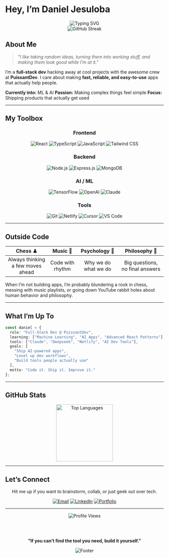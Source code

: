 # Hey, I’m Daniel Jesuloba

<div align="center">
  <img src="https://readme-typing-svg.herokuapp.com?font=Fira+Code&size=24&duration=3000&pause=1000&color=00D9FF&center=true&vCenter=true&width=600&lines=Full-Stack+Developer;React+%7C+Node.js+%7C+TypeScript;Building+at+PuissantDev;ML+%26+AI+Enthusiast;Turning+Ideas+into+Reality" alt="Typing SVG" />
</div>

<div align="center">  
  <img src="https://github-readme-streak-stats.herokuapp.com/?user=dandokku&theme=radical&hide_border=true&stroke=0000&background=0A0E27&ring=00D9FF&fire=FF6B9D&currStreakLabel=00D9FF" alt="GitHub Streak" />  
</div>

## About Me

> *"I like taking random ideas, turning them into working stuff, and making them look good while I’m at it."*

I’m a **full-stack dev** hacking away at cool projects with the awesome crew at **PuissantDev**.
I care about making **fast, reliable, and easy-to-use** apps that actually help people.

**Currently into:** ML & AI
**Passion:** Making complex things feel simple
**Focus:** Shipping products that actually get used

---

## My Toolbox

<div align="center">

### Frontend

![React](https://img.shields.io/badge/React-61DAFB?style=for-the-badge\&logo=react\&logoColor=black)
![TypeScript](https://img.shields.io/badge/TypeScript-3178C6?style=for-the-badge\&logo=typescript\&logoColor=white)
![JavaScript](https://img.shields.io/badge/JavaScript-F7DF1E?style=for-the-badge\&logo=javascript\&logoColor=black)
![Tailwind CSS](https://img.shields.io/badge/Tailwind_CSS-38B2AC?style=for-the-badge\&logo=tailwind-css\&logoColor=white)

### Backend

![Node.js](https://img.shields.io/badge/Node.js-339933?style=for-the-badge\&logo=node.js\&logoColor=white)
![Express.js](https://img.shields.io/badge/Express.js-000000?style=for-the-badge\&logo=express\&logoColor=white)
![MongoDB](https://img.shields.io/badge/MongoDB-47A248?style=for-the-badge\&logo=mongodb\&logoColor=white)

### AI / ML

![TensorFlow](https://img.shields.io/badge/TensorFlow-FF6F00?style=for-the-badge\&logo=tensorflow\&logoColor=white)
![OpenAI](https://img.shields.io/badge/OpenAI-412991?style=for-the-badge\&logo=openai\&logoColor=white)
![Claude](https://img.shields.io/badge/Anthropic_Claude-FF9500?style=for-the-badge\&logo=anthropic\&logoColor=white)

### Tools

![Git](https://img.shields.io/badge/Git-F05032?style=for-the-badge\&logo=git\&logoColor=white)
![Netlify](https://img.shields.io/badge/Netlify-00C7B7?style=for-the-badge\&logo=netlify\&logoColor=white)
![Cursor](https://img.shields.io/badge/Cursor-000000?style=for-the-badge\&logo=cursor\&logoColor=white)
![VS Code](https://img.shields.io/badge/VS_Code-007ACC?style=for-the-badge\&logo=visual-studio-code\&logoColor=white)

</div>

---

## Outside Code

<div align="center">

|            **Chess** ♟            |   **Music** 🎵   |   **Psychology** 🧠  |        **Philosophy** 🤔        |
| :-------------------------------: | :--------------: | :------------------: | :-----------------------------: |
| Always thinking a few moves ahead | Code with rhythm | Why we do what we do | Big questions, no final answers |

</div>

When I’m not building apps, I’m probably blundering a rook in chess, messing with music playlists, or going down YouTube rabbit holes about human behavior and philosophy.

---

## What I’m Up To

```typescript
const daniel = {
  role: "Full-Stack Dev @ PuissantDev",
  learning: ["Machine Learning", "AI Apps", "Advanced React Patterns"],
  tools: ["Claude", "Deepseek", "Netlify", "AI Dev Tools"],
  goals: [
    "Ship AI-powered apps",
    "Level up dev workflows",
    "Build tools people actually use"
  ],
  motto: "Code it. Ship it. Improve it."
};
```

---

## GitHub Stats

<div align="center">
  <img height="180em" src="https://github-readme-stats.vercel.app/api/top-langs/?username=dandokku&layout=compact&theme=radical&hide_border=true&bg_color=0A0E27&title_color=00D9FF&text_color=ffffff" alt="Top Languages" />
</div>

---

## Let’s Connect

<div align="center">

Hit me up if you want to brainstorm, collab, or just geek out over tech.

[![Email](https://img.shields.io/badge/Email-jesulobadaniel1@gmail.com-D14836?style=for-the-badge\&logo=gmail\&logoColor=white)](mailto:jesulobadaniel1@gmail.com)
[![LinkedIn](https://img.shields.io/badge/LinkedIn-daniel--ajide-0077B5?style=for-the-badge\&logo=linkedin\&logoColor=white)](https://linkedin.com/in/daniel-ajide)
[![Portfolio](https://img.shields.io/badge/Portfolio-danielajide.netlify.app-FF6B9D?style=for-the-badge\&logo=netlify\&logoColor=white)](https://danielajide.netlify.app)

</div>

---

<div align="center">
  <img src="https://komarev.com/ghpvc/?username=dandokku&style=for-the-badge&color=00D9FF" alt="Profile Views" />

<br><br>

**"If you can’t find the tool you need, build it yourself."**

</div>

<div align="center">
  <img src="https://capsule-render.vercel.app/api?type=waving&color=gradient&customColorList=6,11,20&height=100&section=footer&text=Happy%20Coding!&fontSize=16&fontColor=fff&animation=twinkling" alt="Footer" />
</div>

